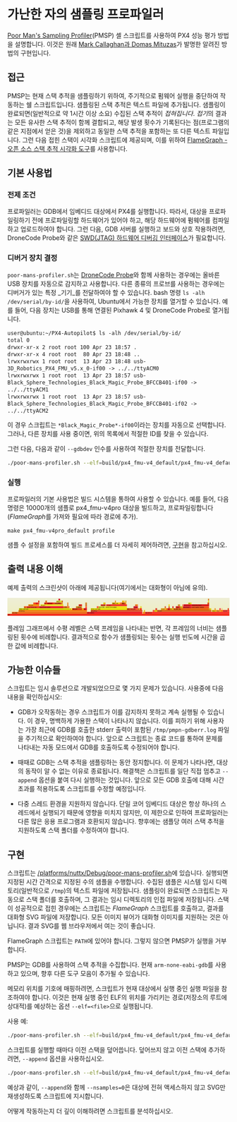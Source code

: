 # 가난한 자의 샘플링 프로파일러

[Poor Man's Sampling Profiler](https://github.com/PX4/PX4-Autopilot/blob/master/platforms/nuttx/Debug/poor-mans-profiler.sh)(PMSP) 셸 스크립트를 사용하여 PX4 성능 평가 방법을 설명합니다. 이것은 원래 [Mark Callaghan과 Domas Mituzas](https://poormansprofiler.org/)가 발명한 알려진 방법의 구현입니다.

## 접근

PMSP는 현재 스택 추적을 샘플링하기 위하여, 주기적으로 펌웨어 실행을 중단하여 작동하는 쉘 스크립트입니다. 샘플링된 스택 추적은 텍스트 파일에 추가됩니다. 샘플링이 완료되면(일반적으로 약 1시간 이상 소요) 수집된 스택 추적이 *접혀집니다*. *접기*의 결과는 모든 유사한 스택 추적이 함께 결합되고, 해당 발생 횟수가 기록된다는 점(프로그램의 같은 지점에서 얻은 것)을 제외하고 동일한 스택 추적을 포함하는 또 다른 텍스트 파일입니다. 그런 다음 접힌 스택이 시각화 스크립트에 제공되며, 이를 위하여 [FlameGraph - 오픈 소스 스택 추적 시각화 도구](http://www.brendangregg.com/flamegraphs.html)를 사용합니다.

## 기본 사용법

### 전제 조건

프로파일러는 GDB에서 임베디드 대상에서 PX4를 실행합니다. 따라서, 대상을 프로파일링하기 전에 프로파일링할 하드웨어가 있어야 하고, 해당 하드웨어에 펌웨어를 컴파일하고 업로드하여야 합니다. 그런 다음, GDB 서버를 실행하고 보드와 상호 작용하려면, DroneCode Probe와 같은 [SWD(JTAG) 하드웨어 디버깅 인터페이스](../debug/swd_debug.md#debug-probes)가 필요합니다.


### 디버거 장치 결정

`poor-mans-profiler.sh`는 [DroneCode Probe](../debug/swd_debug.md#dronecode-probe)와 함께 사용하는 경우에는 올바른 USB 장치를 자동으로 감지하고 사용합니다. 다른 종류의 프로브를 사용하는 경우에는 디버거가 있는 특정 _기기_를 전달하여야 할 수 있습니다. bash 명령 `ls -alh /dev/serial/by-id/`을 사용하여, Ubuntu에서 가능한 장치를 열거할 수 있습니다. 예를 들어, 다음 장치는 USB를 통해 연결된 Pixhawk 4 및 DroneCode Probe로 열거됩니다.
```
user@ubuntu:~/PX4-Autopilot$ ls -alh /dev/serial/by-id/
total 0
drwxr-xr-x 2 root root 100 Apr 23 18:57 .
drwxr-xr-x 4 root root  80 Apr 23 18:48 ..
lrwxrwxrwx 1 root root  13 Apr 23 18:48 usb-3D_Robotics_PX4_FMU_v5.x_0-if00 -> ../../ttyACM0
lrwxrwxrwx 1 root root  13 Apr 23 18:57 usb-Black_Sphere_Technologies_Black_Magic_Probe_BFCCB401-if00 -> ../../ttyACM1
lrwxrwxrwx 1 root root  13 Apr 23 18:57 usb-Black_Sphere_Technologies_Black_Magic_Probe_BFCCB401-if02 -> ../../ttyACM2
```

이 경우 스크립트는 `*Black_Magic_Probe*-if00`이라는 장치를 자동으로 선택합니다. 그러나, 다른 장치를 사용 중이면, 위의 목록에서 적절한 ID를 찾을 수 있습니다.

그런 다음, 다음과 같이 `--gdbdev` 인수를 사용하여 적절한 장치를 전달합니다.
```bash
./poor-mans-profiler.sh --elf=build/px4_fmu-v4_default/px4_fmu-v4_default.elf --nsamples=30000 --gdbdev=/dev/ttyACM2
```


### 실행

프로파일러의 기본 사용법은 빌드 시스템을 통하여 사용할 수 있습니다. 예를 들어, 다음 명령은 10000개의 샘플로 px4_fmu-v4pro 대상을 빌드하고, 프로파일링합니다(*FlameGraph*를 가져와 필요에 따라 경로에 추가).

```
make px4_fmu-v4pro_default profile
```

샘플 수 설정을 포함하여 빌드 프로세스를 더 자세히 제어하려면, [구현](#implementation)을 참고하십시오.

## 출력 내용 이해

예제 출력의 스크린샷이 아래에 제공됩니다(여기에서는 대화형이 아님에 유의).

![FlameGraph 예제](../../assets/debug/flamegraph-example.png)

플레임 그래프에서 수평 레벨은 스택 프레임을 나타내는 반면, 각 프레임의 너비는 샘플링된 횟수에 비례합니다. 결과적으로 함수가 샘플링되는 횟수는 실행 빈도에 시간을 곱한 값에 비례합니다.

## 가능한 이슈들

스크립트는 임시 솔루션으로 개발되었으므로 몇 가지 문제가 있습니다. 사용중에 다음 내용을 확인하십시오:

* GDB가 오작동하는 경우 스크립트가 이를 감지하지 못하고 계속 실행될 수 있습니다. 이 경우, 명백하게 가용한 스택이 나타나지 않습니다. 이를 피하기 위해 사용자는 가장 최근에 GDB를 호출한 stderr 출력이 포함된 `/tmp/pmpn-gdberr.log` 파일을 주기적으로 확인하여야 합니다. 앞으로 스크립트는 종료 코드를 통하여 문제를 나타내는 자동 모드에서 GDB를 호출하도록 수정되어야 합니다.

* 때때로 GDB는 스택 추적을 샘플링하는 동안 정지합니다. 이 문제가 나타나면, 대상의 동작이 알 수 없는 이유로 종료됩니다. 해결책은 스크립트를 일단 직접 멈추고 `--append` 옵션을 붙여 다시 실행하는 것입니다. 앞으로 모든 GDB 호출에 대해 시간 초과를 적용하도록 스크립트를 수정할 예정입니다.

* 다중 스레드 환경을 지원하지 않습니다. 단일 코어 임베디드 대상은 항상 하나의 스레드에서 실행되기 때문에 영향을 미치지 않지만, 이 제한으로 인하여 프로파일러는 다른 많은 응용 프로그램과 호환되지 않습니다. 향후에는 샘플당 여러 스택 추적을 지원하도록 스택 폴더를 수정하여야 합니다.

## 구현

스크립트는 [/platforms/nuttx/Debug/poor-mans-profiler.sh](https://github.com/PX4/PX4-Autopilot/blob/master/platforms/nuttx/Debug/poor-mans-profiler.sh)에 있습니다. 실행되면 지정된 시간 간격으로 지정된 수의 샘플을 수행합니다. 수집된 샘플은 시스템 임시 디렉토리(일반적으로 `/tmp`)의 텍스트 파일에 저장됩니다. 샘플링이 완료되면 스크립트는 자동으로 스택 폴더를 호출하며, 그 결과는 임시 디렉토리의 인접 파일에 저장됩니다. 스택이 성공적으로 접힌 경우에는 스크립트는 *FlameGraph* 스크립트를 호출하고, 결과를 대화형 SVG 파일에 저장합니다. 모든 이미지 뷰어가 대화형 이미지를 지원하는 것은 아닙니다. 결과 SVG를 웹 브라우저에서 여는 것이 좋습니다.

FlameGraph 스크립트는 `PATH`에 있어야 합니다. 그렇지 않으면 PMSP가 실행을 거부합니다.

PMSP는 GDB를 사용하여 스택 추적을 수집합니다. 현재 `arm-none-eabi-gdb`를 사용하고 있으며, 향후 다른 도구 모음이 추가될 수 있습니다.

메모리 위치를 기호에 매핑하려면, 스크립트가 현재 대상에서 실행 중인 실행 파일을 참조하여야 합니다. 이것은 현재 실행 중인 ELF의 위치를 가리키는 경로(저장소의 루트에 상대적)를 예상하는 옵션 `--elf=<file>`으로 실행됩니다.

사용 예:

```bash
./poor-mans-profiler.sh --elf=build/px4_fmu-v4_default/px4_fmu-v4_default.elf --nsamples=30000
```

스크립트를 실행할 때마다 이전 스택을 덮어씁니다. 덮어쓰지 않고 이전 스택에 추가하려면, `--append` 옵션을 사용하십시오.

```bash
./poor-mans-profiler.sh --elf=build/px4_fmu-v4_default/px4_fmu-v4_default.elf --nsamples=30000 --append
```

예상과 같이, `--append`와 함께 `--nsamples=0`은 대상에 전혀 액세스하지 않고 SVG만 재생성하도록 스크립트에 지시합니다.

어떻게 작동하는지 더 깊이 이해하려면 스크립트를 분석하십시오.
